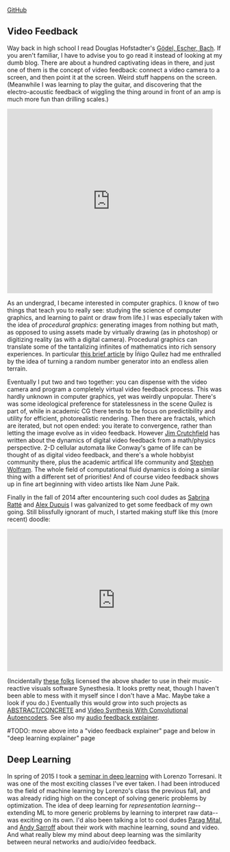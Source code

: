 <!--
.. title: Video Synthesis With Convolutional Autoencoders
.. slug: convnet-video-feedback
.. date: 2017-01-09 18:26:25 UTC-05:00
.. tags:
.. category:
.. link:
.. description:
.. type: text
-->

[GitHub](https://github.com/victor-shepardson/feature-feedback)

## Video Feedback

Way back in high school I read Douglas Hofstadter's [Gödel, Escher, Bach](https://archive.org/details/GEBen_201404). If you aren't familiar, I have to advise you to go read it instead of looking at my dumb blog. There are about a hundred captivating ideas in there, and just one of them is the concept of video feedback: connect a video camera to a screen, and then point it at the screen. Weird stuff happens on the screen. (Meanwhile I was learning to play the guitar, and discovering that the electro-acoustic feedback of wiggling the thing around in front of an amp is much more fun than drilling scales.)

<iframe src='https://archive.org/stream/GEBen_201404/GEBen?ui=embed#page/n496/mode/1up' width='480px' height='430px' frameborder='0' ></iframe>

As an undergrad, I became interested in computer graphics. (I know of two things that teach you to really see: studying the science of computer graphics, and learning to paint or draw from life.) I was especially taken with the idea of *procedural graphics*: generating images from nothing but math, as opposed to using assets made by virtually drawing (as in photoshop) or digitizing reality (as with a digital camera). Procedural graphics can translate some of the tantalizing infinites of mathematics into rich sensory experiences. In particular [this brief article](http://www.iquilezles.org/www/articles/warp/warp.htm) by Íñigo Quílez had me enthralled by the idea of turning a random number generator into an endless alien terrain.

Eventually I put two and two together: you can dispense with the video camera and program a completely virtual video feedback process. This was hardly unknown in computer graphics, yet was weirdly unpopular. There's was some ideological preference for statelessness in the scene Quílez is part of, while in academic CG there tends to be focus on predictibility and utility for efficient, photorealistic rendering. Then there are fractals, which are iterated, but not open ended: you iterate to convergence, rather than letting the image evolve as in video feedback. However [Jim Crutchfield](http://csc.ucdavis.edu/~chaos/) has written about the dynamics of digital video feedback from a math/physics perspective. 2-D cellular automata like Conway's game of life can be thought of as digital video feedback, and there's a whole hobbyist community there, plus the academic artifical life community and [Stephen Wolfram](http://www.wolframscience.com/). The whole field of computational fluid dynamics is doing a similar thing with a different set of priorities! And of course video feedback shows up in fine art beginning with video artists like Nam June Paik.

Finally in the fall of 2014 after encountering such cool dudes as [Sabrina Ratté](http://sabrinaratte.com/) and [Alex Dupuis](http://www.alexanderdupuis.com/) I was galvanized to get some feedback of my own going. Still blissfully ignorant of much, I started making stuff like this (more recent) doodle:

<iframe width="100%" height="332" frameborder="0" src="https://www.shadertoy.com/embed/MdcSW8?gui=true&t=10&paused=true&muted=false" allowfullscreen></iframe>

(Incidentally [these folks](https://synesthesia.live/) licensed the above shader to use in their music-reactive visuals software Synesthesia. It looks pretty neat, though I haven't been able to mess with it myself since I don't have a Mac. Maybe take a look if you do.) Eventually this would grow into such projects as [ABSTRACT/CONCRETE](../../posts/abstract-concrete/) and [Video Synthesis With Convolutional Autoencoders](../../posts/convnet-video-feedback/). See also my [audio feedback explainer](../audio-feedback-explainer).

#TODO: move above into a "video feedback explainer" page and below in "deep learning explainer" page


## Deep Learning

In spring of 2015 I took a [seminar in deep learning](http://www.cs.dartmouth.edu/~lorenzo/teaching/cs189/Archive/Spring2015/) with Lorenzo Torresani. It was one of the most exciting classes I've ever taken. I had been introduced to the field of machine learning by Lorenzo's class the previous fall, and was already riding high on the concept of solving generic problems by optimization. The idea of deep learning for *representation learning*--extending ML to more generic problems by learning to interpret raw data--was exciting on its own. I'd also been talking a lot to cool dudes [Parag Mital](http://pkmital.com/home/), and [Andy Sarroff](http://www.cs.dartmouth.edu/~sarroff/) about their work with machine learning, sound and video. And what really blew my mind about deep learning was the similarity between neural networks and audio/video feedback.
